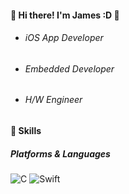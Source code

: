 #### :clap: Hi there! I'm James :D :clap: 
* ###### iOS App Developer
* ###### Embedded Developer
* ###### H/W Engineer 

#### :muscle: Skills 
##### Platforms & Languages
<img alt="C" src="https://img.shields.io/badge/c-%2300599C.svg?&style=for-the-badge&logo=c&logoColor=white"/>
<img alt="Swift" src="https://img.shields.io/badge/swift-%23FA7343.svg?&style=for-the-badge&logo=swift&logoColor=white"/>


